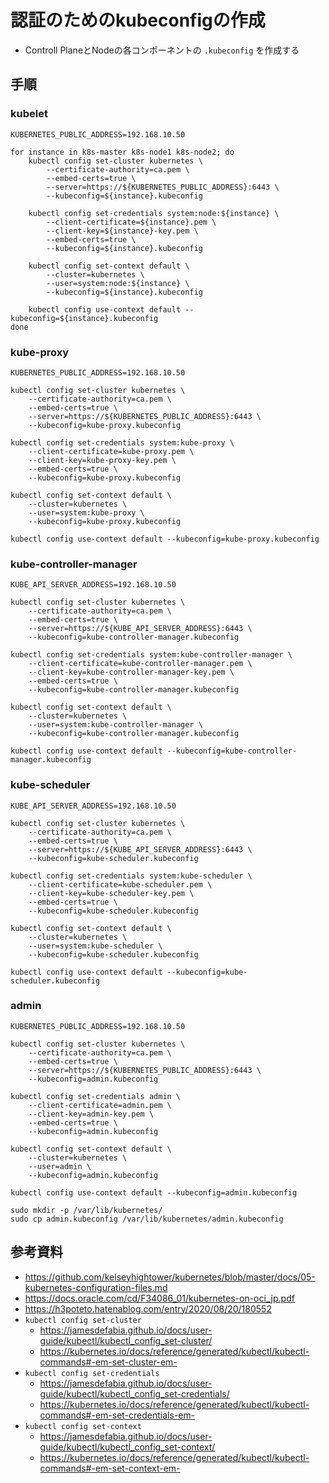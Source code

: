 # 認証のためのkubeconfigの作成

- Controll PlaneとNodeの各コンポーネントの `.kubeconfig` を作成する

## 手順

### kubelet

```
KUBERNETES_PUBLIC_ADDRESS=192.168.10.50

for instance in k8s-master k8s-node1 k8s-node2; do
    kubectl config set-cluster kubernetes \
        --certificate-authority=ca.pem \
        --embed-certs=true \
        --server=https://${KUBERNETES_PUBLIC_ADDRESS}:6443 \
        --kubeconfig=${instance}.kubeconfig

    kubectl config set-credentials system:node:${instance} \
        --client-certificate=${instance}.pem \
        --client-key=${instance}-key.pem \
        --embed-certs=true \
        --kubeconfig=${instance}.kubeconfig

    kubectl config set-context default \
        --cluster=kubernetes \
        --user=system:node:${instance} \
        --kubeconfig=${instance}.kubeconfig

    kubectl config use-context default --kubeconfig=${instance}.kubeconfig
done
```

### kube-proxy

```
KUBERNETES_PUBLIC_ADDRESS=192.168.10.50

kubectl config set-cluster kubernetes \
    --certificate-authority=ca.pem \
    --embed-certs=true \
    --server=https://${KUBERNETES_PUBLIC_ADDRESS}:6443 \
    --kubeconfig=kube-proxy.kubeconfig

kubectl config set-credentials system:kube-proxy \
    --client-certificate=kube-proxy.pem \
    --client-key=kube-proxy-key.pem \
    --embed-certs=true \
    --kubeconfig=kube-proxy.kubeconfig

kubectl config set-context default \
    --cluster=kubernetes \
    --user=system:kube-proxy \
    --kubeconfig=kube-proxy.kubeconfig

kubectl config use-context default --kubeconfig=kube-proxy.kubeconfig
```

### kube-controller-manager

```
KUBE_API_SERVER_ADDRESS=192.168.10.50

kubectl config set-cluster kubernetes \
    --certificate-authority=ca.pem \
    --embed-certs=true \
    --server=https://${KUBE_API_SERVER_ADDRESS}:6443 \
    --kubeconfig=kube-controller-manager.kubeconfig

kubectl config set-credentials system:kube-controller-manager \
    --client-certificate=kube-controller-manager.pem \
    --client-key=kube-controller-manager-key.pem \
    --embed-certs=true \
    --kubeconfig=kube-controller-manager.kubeconfig

kubectl config set-context default \
    --cluster=kubernetes \
    --user=system:kube-controller-manager \
    --kubeconfig=kube-controller-manager.kubeconfig

kubectl config use-context default --kubeconfig=kube-controller-manager.kubeconfig
```

### kube-scheduler

```
KUBE_API_SERVER_ADDRESS=192.168.10.50

kubectl config set-cluster kubernetes \
    --certificate-authority=ca.pem \
    --embed-certs=true \
    --server=https://${KUBE_API_SERVER_ADDRESS}:6443 \
    --kubeconfig=kube-scheduler.kubeconfig

kubectl config set-credentials system:kube-scheduler \
    --client-certificate=kube-scheduler.pem \
    --client-key=kube-scheduler-key.pem \
    --embed-certs=true \
    --kubeconfig=kube-scheduler.kubeconfig

kubectl config set-context default \
    --cluster=kubernetes \
    --user=system:kube-scheduler \
    --kubeconfig=kube-scheduler.kubeconfig

kubectl config use-context default --kubeconfig=kube-scheduler.kubeconfig
```


### admin

```
KUBERNETES_PUBLIC_ADDRESS=192.168.10.50

kubectl config set-cluster kubernetes \
    --certificate-authority=ca.pem \
    --embed-certs=true \
    --server=https://${KUBERNETES_PUBLIC_ADDRESS}:6443 \
    --kubeconfig=admin.kubeconfig

kubectl config set-credentials admin \
    --client-certificate=admin.pem \
    --client-key=admin-key.pem \
    --embed-certs=true \
    --kubeconfig=admin.kubeconfig

kubectl config set-context default \
    --cluster=kubernetes \
    --user=admin \
    --kubeconfig=admin.kubeconfig

kubectl config use-context default --kubeconfig=admin.kubeconfig

sudo mkdir -p /var/lib/kubernetes/
sudo cp admin.kubeconfig /var/lib/kubernetes/admin.kubeconfig
```

## 参考資料

- https://github.com/kelseyhightower/kubernetes/blob/master/docs/05-kubernetes-configuration-files.md
- https://docs.oracle.com/cd/F34086_01/kubernetes-on-oci_jp.pdf
- https://h3poteto.hatenablog.com/entry/2020/08/20/180552
- `kubectl config set-cluster`
    - https://jamesdefabia.github.io/docs/user-guide/kubectl/kubectl_config_set-cluster/
    - https://kubernetes.io/docs/reference/generated/kubectl/kubectl-commands#-em-set-cluster-em-
- `kubectl config set-credentials`
    - https://jamesdefabia.github.io/docs/user-guide/kubectl/kubectl_config_set-credentials/
    - https://kubernetes.io/docs/reference/generated/kubectl/kubectl-commands#-em-set-credentials-em-
- `kubectl config set-context`
    - https://jamesdefabia.github.io/docs/user-guide/kubectl/kubectl_config_set-context/
    - https://kubernetes.io/docs/reference/generated/kubectl/kubectl-commands#-em-set-context-em-


